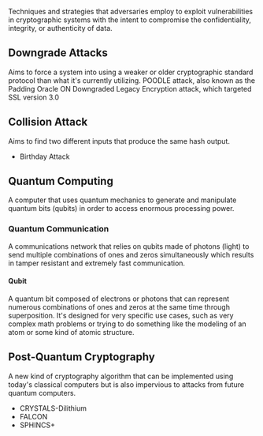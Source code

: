 Techniques and strategies that adversaries employ to exploit vulnerabilities in cryptographic systems with the intent to compromise the confidentiality, integrity, or authenticity of data.
## Downgrade Attacks
Aims to force a system into using a weaker or older cryptographic standard protocol than what it's currently utilizing.
POODLE attack, also known as the Padding Oracle ON Downgraded Legacy Encryption attack, which targeted SSL version 3.0
## Collision Attack
Aims to find two different inputs that produce the same hash output.
- Birthday Attack
## Quantum Computing
A computer that uses quantum mechanics to generate and manipulate quantum bits (qubits) in order to access enormous processing power.
### Quantum Communication
A communications network that relies on qubits made of photons (light) to send multiple combinations of ones and zeros simultaneously which results in tamper resistant and extremely fast communication.
#### Qubit
A quantum bit composed of electrons or photons that can represent numerous combinations of ones and zeros at the same time through superposition.
It's designed for very specific use cases, such as very complex math problems or trying to do something like the modeling of an atom or some kind of atomic structure.
## Post-Quantum Cryptography
A new kind of cryptography algorithm that can be implemented  using today's classical computers but is also impervious to attacks from future quantum computers.
- CRYSTALS-Dilithium
- FALCON
- SPHINCS+